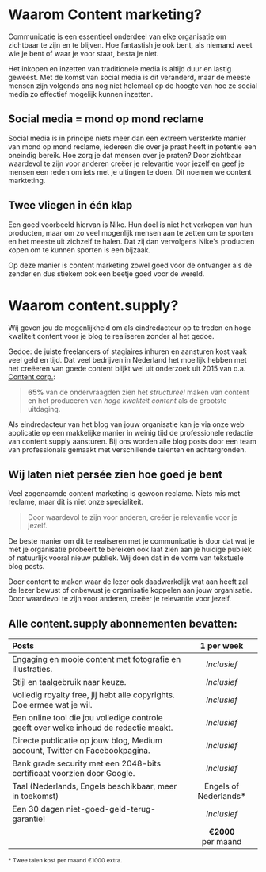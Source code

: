 # Waarom Content marketing?

Communicatie is een essentieel onderdeel van elke organisatie om zichtbaar te zijn en te blijven.
Hoe fantastish je ook bent, als niemand weet wie je bent of waar je voor staat, besta je niet.

Het inkopen en inzetten van traditionele media is altijd duur en lastig geweest. Met de komst van social media is dit veranderd, maar de meeste mensen zijn volgends ons nog niet helemaal op de hoogte van hoe ze social media zo effectief mogelijk kunnen inzetten. 

## Social media = mond op mond reclame

Social media is in principe niets meer dan een extreem versterkte manier van mond op mond reclame, iedereen die over je praat heeft in potentie een oneindig bereik. Hoe zorg je dat mensen over je praten? Door zichtbaar waardevol te zijn voor anderen creëer je relevantie voor jezelf en geef je mensen een reden om iets met je uitingen te doen. Dit noemen we content markteting. 

## Twee vliegen in één klap

Een goed voorbeeld hiervan is Nike. Hun doel is niet het verkopen van hun producten, maar om zo veel mogenlijk mensen aan te zetten om te sporten en het meeste uit zichzelf te halen. Dat zij dan vervolgens Nike's producten kopen om te kunnen sporten is een bijzaak.

Op deze manier is content marketing zowel goed voor de ontvanger als de zender en dus stiekem ook een beetje goed voor de wereld.   

# Waarom content.supply?

Wij geven jou de mogenlijkheid om als eindredacteur op te treden en hoge kwaliteit content voor je blog te realiseren zonder al het gedoe.

Gedoe: de juiste freelancers of stagiaires inhuren en aansturen kost vaak veel geld en tijd. Dat veel bedrijven in Nederland het moeilijk hebben met het creëeren van goede content blijkt wel uit onderzoek uit 2015 van o.a. [Content corp.](http://contenteer.nl/download/contentonderzoek-2015/):

> **65%** van de ondervraagden zien het *structureel* maken van content en het produceren van *hoge kwaliteit content* als de grootste uitdaging.

Als eindredacteur van het blog van jouw organisatie kan je via onze web applicatie op een makkelijke manier in weinig tijd de professionele redactie van content.supply aansturen. Bij ons worden alle blog posts door een team van professionals gemaakt met verschillende talenten en achtergronden.

## Wij laten niet persée zien hoe goed je bent

Veel zogenaamde content marketing is gewoon reclame. Niets mis met reclame, maar dit is niet onze specialiteit.  

> Door waardevol te zijn voor anderen, creëer je relevantie voor je jezelf.

De beste manier om dit te realiseren met je communicatie is door dat wat je met je organisatie probeert te bereiken ook laat zien aan je huidige publiek of natuurlijk vooral nieuw publiek. Wij doen dat in de vorm van tekstuele blog posts.

Door content te maken waar de lezer ook daadwerkelijk wat aan heeft zal de lezer bewust of onbewust je organisatie koppelen aan jouw organisatie. Door waardevol te zijn voor anderen, creëer je relevantie voor jezelf.


## Alle content.supply abonnementen bevatten:

| Posts | 1 per week |
|:------------|:-------:|
| Engaging en mooie content met fotografie en illustraties. | _Inclusief_ |
| Stijl en taalgebruik naar keuze. | _Inclusief_ |
| Volledig royalty free, jij hebt alle copyrights. Doe ermee wat je wil. | _Inclusief_ |
| Een online tool die jou volledige controle geeft over welke inhoud de redactie maakt. | _Inclusief_ |
| Directe publicatie op jouw blog, Medium account, Twitter en Facebookpagina. | _Inclusief_ |
| Bank grade security met een 2048-bits certificaat voorzien door Google. | _Inclusief_ |
| Taal (Nederlands, Engels beschikbaar, meer in toekomst) | Engels of Nederlands* |
| Een 30 dagen niet-goed-geld-terug-garantie! | _Inclusief_ |
|  | **€2000** per&nbsp;maand |

<small>* Twee talen kost per maand €1000 extra.</small>
